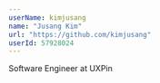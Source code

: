 ```yaml
---
userName: kimjusang
name: "Jusang Kim"
url: "https://github.com/kimjusang"
userId: 57928024
---
```


Software Engineer at UXPin
